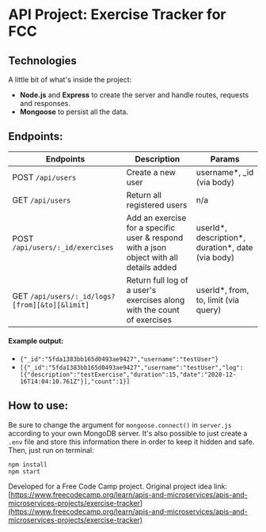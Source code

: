 # API Project: Exercise Tracker for FCC

## Technologies
A little bit of what's inside the project:
- **Node.js** and **Express** to create the server and handle routes, requests and responses.
- **Mongoose** to persist all the data.

## Endpoints:

Endpoints | Description | Params
----------|-------------|-------------
POST `/api/users` | Create a new user | username*, _id (via body)
GET `/api/users` | Return all registered users | n/a
POST `/api/users/:_id/exercises` | Add an exercise for a specific user & respond with a json object with all details added | userId*, description*, duration*, date (via body)
GET `/api/users/:_id/logs?[from][&to][&limit]` | Return full log of a user's exercises along with the count of exercises | userId*, from, to, limit (via query)

#### Example output:
* `{"_id":"5fda1383bb165d0493ae9427","username":"testUser"}`
* `[{"_id":"5fda1383bb165d0493ae9427","username":"testUser","log":[{"description":"testExercise","duration":15,"date":"2020-12-16T14:04:10.761Z"}],"count":1}]`

## How to use:
Be sure to change the argument for `mongoose.connect()` in `server.js` according to your own MongoDB server. It's also possible to just create a `.env` file and store this information there in order to keep it hidden and safe. Then, just run on terminal:
```
npm install
npm start
```
Developed for a Free Code Camp project. Original project idea link: [https://www.freecodecamp.org/learn/apis-and-microservices/apis-and-microservices-projects/exercise-tracker](https://www.freecodecamp.org/learn/apis-and-microservices/apis-and-microservices-projects/exercise-tracker)
